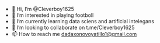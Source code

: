 - 👋 Hi, I’m @Cleverboy1625
- 👀 I’m interested in playing footboll
- 🌱 I’m currently learning data sciens and artificial intelegans
- 💞️ I’m looking to collaborate on t.me/Cleverboy1625
- 📫 How to reach me dadaxonovoyatillo1@gmail.com

<!---
Cleverboy1625/Cleverboy1625 is a ✨ special ✨ repository because its `README.md` (this file) appears on your GitHub profile.
You can click the Preview link to take a look at your changes.
--->
